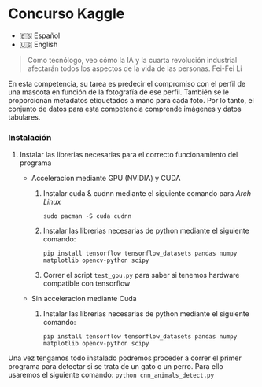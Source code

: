 # Concurso Kaggle
- 🇪🇸 Español
- 🇺🇸 English

> Como tecnólogo, veo cómo la IA y la cuarta revolución industrial afectarán todos los aspectos de la vida de las personas.      Fei-Fei Li

En esta competencia, su tarea es predecir el compromiso con el perfil de una mascota en función de la fotografía de ese perfil. También se le proporcionan metadatos etiquetados a mano para cada foto. Por lo tanto, el conjunto de datos para esta competencia comprende imágenes y datos tabulares.

### Instalación
1. Instalar las librerias necesarias para el correcto funcionamiento del programa

    - Acceleracion mediante GPU (NVIDIA) y CUDA
        1. Instalar cuda & cudnn mediante el siguiente comando para *Arch Linux*

            ``` sudo pacman -S cuda cudnn ```
        
        2. Instalar las librerias necesarias de python mediante el siguiente comando:

            ```pip install tensorflow tensorflow_datasets pandas numpy matplotlib opencv-python scipy ```

        3. Correr el script `test_gpu.py` para saber si tenemos hardware compatible con tensorflow
    
    - Sin acceleracion mediante Cuda
         1. Instalar las librerias necesarias de python mediante el siguiente comando:

            ```pip install tensorflow tensorflow_datasets pandas numpy matplotlib opencv-python scipy ```

Una vez tengamos todo instalado podremos proceder a correr el primer programa para detectar si se trata de un gato o un perro. Para ello usaremos el siguiente comando:
    ```python cnn_animals_detect.py```